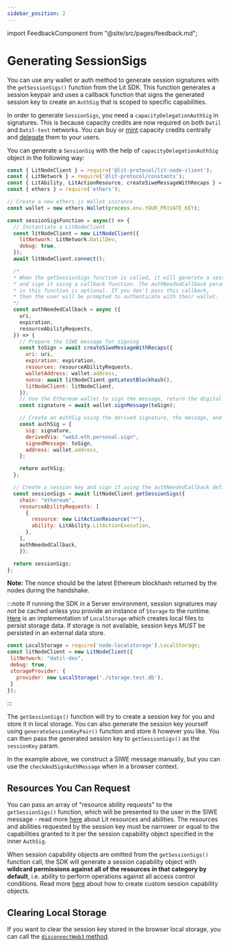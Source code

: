 ```yaml
---
sidebar_position: 2
---
```


import FeedbackComponent from "@site/src/pages/feedback.md";

# Generating SessionSigs

You can use any wallet or auth method to generate session signatures with the `getSessionSigs()` function from the Lit SDK. This function generates a session keypair and uses a callback function that signs the generated session key to create an `AuthSig` that is scoped to specific capabilities.

In order to generate `SessionSigs`, you need a `capacityDelegationAuthSig` in signatures. This is because capacity credits are now required on both `Datil` and `Datil-test` networks. You can buy or [mint](../../capacity-credits#minting-capacity-credits) capacity credits centrally and [delegate](../../capacity-credits#delegating-access-to-your-capacity-credits-nft) them to your users. 

You can generate a `SessionSig` with the help of `capacityDelegationAuthSig` object in the following way:

```javascript
const { LitNodeClient } = require('@lit-protocol/lit-node-client');
const { LitNetwork } = require('@lit-protocol/constants');
const { LitAbility, LitActionResource, createSiweMessageWithRecaps } = require('@lit-protocol/auth-helpers');
const { ethers } = require('ethers');

// Create a new ethers.js Wallet instance
const wallet = new ethers.Wallet(process.env.YOUR_PRIVATE_KEY);

const sessionSigsFunction = async() => {
  // Instantiate a LitNodeClient
  const litNodeClient = new LitNodeClient({
    litNetwork: LitNetwork.DatilDev,
    debug: true,
  });
  await litNodeClient.connect();

  /*
  * When the getSessionSigs function is called, it will generate a session key
  * and sign it using a callback function. The authNeededCallback parameter
  * in this function is optional. If you don't pass this callback,
  * then the user will be prompted to authenticate with their wallet.
  */
  const authNeededCallback = async ({
    uri,
    expiration,
    resourceAbilityRequests,
  }) => {
    // Prepare the SIWE message for signing
    const toSign = await createSiweMessageWithRecaps({
      uri: uri,
      expiration: expiration,
      resources: resourceAbilityRequests,
      walletAddress: wallet.address,
      nonce: await litNodeClient.getLatestBlockhash(),
      litNodeClient: litNodeClient,
    });
    // Use the Ethereum wallet to sign the message, return the digital signature
    const signature = await wallet.signMessage(toSign);

    // Create an AuthSig using the derived signature, the message, and wallet address
    const authSig = {
      sig: signature,
      derivedVia: "web3.eth.personal.sign",
      signedMessage: toSign,
      address: wallet.address,
    };

    return authSig;
  };

  // Create a session key and sign it using the authNeededCallback defined above
  const sessionSigs = await litNodeClient.getSessionSigs({
    chain: "ethereum",
    resourceAbilityRequests: [
      {
        resource: new LitActionResource("*"),
        ability: LitAbility.LitActionExecution,
      },
    ],
    authNeededCallback,
    });

  return sessionSigs;
};
```

**Note:** The nonce should be the latest Ethereum blockhash returned by the nodes during the handshake.

:::note
 If running the SDK in a Server environment, session signatures may *not* be cached unless you provide an instance of `Storage` to the runtime.
 [Here](https://www.npmjs.com/package/node-localstorage) is an implementation of `LocalStorage` which creates local files to persist storage data.
 If storage is not available, session keys *MUST* be persisted in an external data store. 
 ```javascript
 const LocalStorage = require('node-localstorage').LocalStorage;
 const litNodeClient = new LitNodeClient({
  litNetwork: "datil-dev",
  debug: true,
  storageProvider: {
    provider: new LocalStorage('./storage.test.db'),
  }
 });
 ```
:::

The `getSessionSigs()` function will try to create a session key for you and store it in local storage. You can also generate the session key yourself using `generateSessionKeyPair()` function and store it however you like. You can then pass the generated session key to `getSessionSigs()` as the `sessionKey` param.

In the example above, we construct a SIWE message manually, but you can use the `checkAndSignAuthMessage` when in a browser context.

## Resources You Can Request

You can pass an array of "resource ability requests" to the `getSessionSigs()` function, which will be presented to the user in the SIWE message - read more [here](resources-and-abilities) about Lit resources and abilities. The resources and abilities requested by the session key must be narrower or equal to the capabilities granted to it per the session capability object specified in the inner `AuthSig`. 

When session capability objects are omitted from the `getSessionSigs()` function call, the SDK will generate a session capability object with **wildcard permissions against all of the resources in that category by default**, i.e. ability to perform operations against all access control conditions. Read more [here](capability-objects) about how to create custom session capability objects.

## Clearing Local Storage

If you want to clear the session key stored in the browser local storage, you can call the [`disconnectWeb3` method](https://js-sdk.litprotocol.com/functions/auth_browser_src.ethConnect.disconnectWeb3.html).

<FeedbackComponent/>

